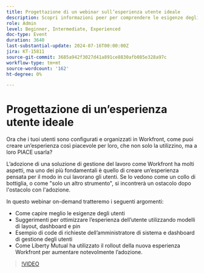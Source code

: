 ```yaml
---
title: Progettazione di un webinar sull’esperienza utente ideale
description: Scopri informazioni peer per comprendere le esigenze degli utenti, ottimizzare le esperienze con modelli e dashboard, gestire le richieste e imparare dal successo di Workfront di Liberty Mutual.
role: Admin
level: Beginner, Intermediate, Experienced
doc-type: Event
duration: 3640
last-substantial-update: 2024-07-16T00:00:00Z
jira: KT-15811
source-git-commit: 3685a942f3027d41a891ce8830afb085e328a97c
workflow-type: tm+mt
source-wordcount: '162'
ht-degree: 0%

---
```



# Progettazione di un’esperienza utente ideale

Ora che i tuoi utenti sono configurati e organizzati in Workfront, come puoi creare un’esperienza così piacevole per loro, che non solo la utilizzino, ma a loro PIACE usarla?

L’adozione di una soluzione di gestione del lavoro come Workfront ha molti aspetti, ma uno dei più fondamentali è quello di creare un’esperienza pensata per il modo in cui lavorano gli utenti. Se lo vedono come un collo di bottiglia, o come &quot;solo un altro strumento&quot;, si incontrerà un ostacolo dopo l&#39;ostacolo con l&#39;adozione.

In questo webinar on-demand tratteremo i seguenti argomenti:

* Come capire meglio le esigenze degli utenti
* Suggerimenti per ottimizzare l’esperienza dell’utente utilizzando modelli di layout, dashboard e pin
* Esempio di code di richieste dell’amministratore di sistema e dashboard di gestione degli utenti
* Come Liberty Mutual ha utilizzato il rollout della nuova esperienza Workfront per aumentare notevolmente l’adozione.

>[!VIDEO](https://video.tv.adobe.com/v/3431005/?learn=on)
